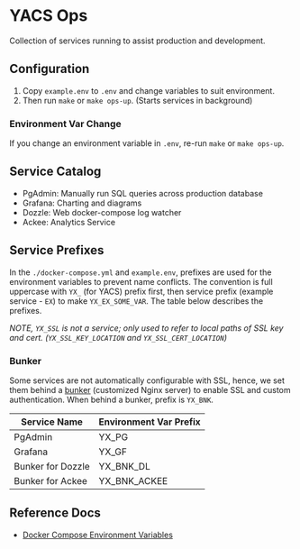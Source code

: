 # YACS Ops

Collection of services running to assist production and development.

## Configuration

1. Copy `example.env` to `.env` and change variables to suit environment.
2. Then run `make` or `make ops-up`. (Starts services in background)

### Environment Var Change

If you change an environment variable in `.env`, re-run `make` or `make ops-up`.

## Service Catalog

- PgAdmin: Manually run SQL queries across production database
- Grafana: Charting and diagrams
- Dozzle: Web docker-compose log watcher
- Ackee: Analytics Service

## Service Prefixes

In the `./docker-compose.yml` and `example.env`, prefixes are used for the
environment variables to prevent name conflicts. The convention is full
uppercase with `YX_` (for YACS) prefix first, then service prefix (example
service - `EX`) to make `YX_EX_SOME_VAR`. The table below describes the
prefixes.

*NOTE, `YX_SSL` is not a service; only used to refer to local paths of SSL key and
cert. (`YX_SSL_KEY_LOCATION` and `YX_SSL_CERT_LOCATION`)*

### Bunker

Some services are not automatically configurable with SSL, hence, we set them
behind a [bunker](https://github.com/bunkerity/bunkerized-nginx#let-s-encrypt)
(customized Nginx server) to enable SSL and custom authentication. When behind
a bunker, prefix is `YX_BNK`.

| Service Name      | Environment Var Prefix |
| ----------------- | ---------------------- |
| PgAdmin           | YX_PG                  |
| Grafana           | YX_GF                  |
| Bunker for Dozzle | YX_BNK_DL              |
| Bunker for Ackee  | YX_BNK_ACKEE           |

## Reference Docs

- [Docker Compose Environment Variables](https://docs.docker.com/compose/env-file/)

